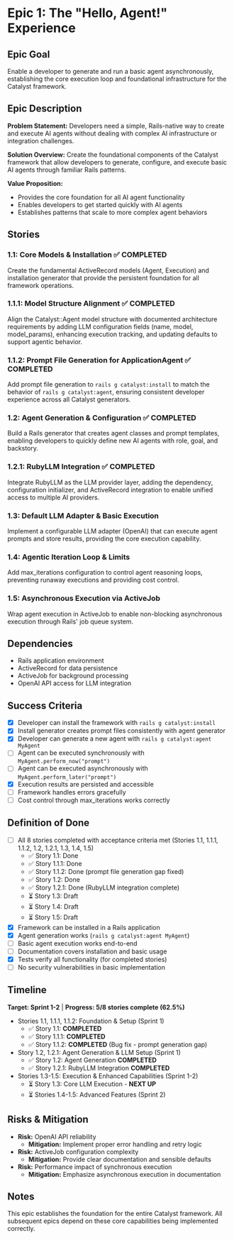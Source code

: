 # Epic 1: The "Hello, Agent!" Experience

## Epic Goal
Enable a developer to generate and run a basic agent asynchronously, establishing the core execution loop and foundational infrastructure for the Catalyst framework.

## Epic Description

**Problem Statement:**
Developers need a simple, Rails-native way to create and execute AI agents without dealing with complex AI infrastructure or integration challenges.

**Solution Overview:**
Create the foundational components of the Catalyst framework that allow developers to generate, configure, and execute basic AI agents through familiar Rails patterns.

**Value Proposition:**
- Provides the core foundation for all AI agent functionality
- Enables developers to get started quickly with AI agents
- Establishes patterns that scale to more complex agent behaviors

## Stories

### 1.1: Core Models & Installation ✅ **COMPLETED**
Create the fundamental ActiveRecord models (Agent, Execution) and installation generator that provide the persistent foundation for all framework operations.

### 1.1.1: Model Structure Alignment ✅ **COMPLETED**
Align the Catalyst::Agent model structure with documented architecture requirements by adding LLM configuration fields (name, model, model_params), enhancing execution tracking, and updating defaults to support agentic behavior.

### 1.1.2: Prompt File Generation for ApplicationAgent ✅ **COMPLETED**
Add prompt file generation to `rails g catalyst:install` to match the behavior of `rails g catalyst:agent`, ensuring consistent developer experience across all Catalyst generators.

### 1.2: Agent Generation & Configuration ✅ **COMPLETED**
Build a Rails generator that creates agent classes and prompt templates, enabling developers to quickly define new AI agents with role, goal, and backstory.

### 1.2.1: RubyLLM Integration ✅ **COMPLETED**
Integrate RubyLLM as the LLM provider layer, adding the dependency, configuration initializer, and ActiveRecord integration to enable unified access to multiple AI providers.

### 1.3: Default LLM Adapter & Basic Execution
Implement a configurable LLM adapter (OpenAI) that can execute agent prompts and store results, providing the core execution capability.

### 1.4: Agentic Iteration Loop & Limits
Add max_iterations configuration to control agent reasoning loops, preventing runaway executions and providing cost control.

### 1.5: Asynchronous Execution via ActiveJob
Wrap agent execution in ActiveJob to enable non-blocking asynchronous execution through Rails' job queue system.

## Dependencies
- Rails application environment
- ActiveRecord for data persistence
- ActiveJob for background processing
- OpenAI API access for LLM integration

## Success Criteria
- [x] Developer can install the framework with `rails g catalyst:install`
- [x] Install generator creates prompt files consistently with agent generator
- [x] Developer can generate a new agent with `rails g catalyst:agent MyAgent`
- [ ] Agent can be executed synchronously with `MyAgent.perform_now("prompt")`
- [ ] Agent can be executed asynchronously with `MyAgent.perform_later("prompt")`
- [x] Execution results are persisted and accessible
- [ ] Framework handles errors gracefully
- [ ] Cost control through max_iterations works correctly

## Definition of Done
- [ ] All 8 stories completed with acceptance criteria met (Stories 1.1, 1.1.1, 1.1.2, 1.2, 1.2.1, 1.3, 1.4, 1.5)
  - ✅ Story 1.1: Done
  - ✅ Story 1.1.1: Done
  - ✅ Story 1.1.2: Done (prompt file generation gap fixed)
  - ✅ Story 1.2: Done
  - ✅ Story 1.2.1: Done (RubyLLM integration complete)
  - ⏳ Story 1.3: Draft
  - ⏳ Story 1.4: Draft
  - ⏳ Story 1.5: Draft
- [x] Framework can be installed in a Rails application
- [x] Agent generation works (`rails g catalyst:agent MyAgent`)
- [ ] Basic agent execution works end-to-end
- [ ] Documentation covers installation and basic usage
- [x] Tests verify all functionality (for completed stories)
- [ ] No security vulnerabilities in basic implementation

## Timeline
**Target: Sprint 1-2** | **Progress: 5/8 stories complete (62.5%)**

- Stories 1.1, 1.1.1, 1.1.2: Foundation & Setup (Sprint 1) 
  - ✅ Story 1.1: **COMPLETED**
  - ✅ Story 1.1.1: **COMPLETED**
  - ✅ Story 1.1.2: **COMPLETED** (Bug fix - prompt generation gap)
- Story 1.2, 1.2.1: Agent Generation & LLM Setup (Sprint 1)
  - ✅ Story 1.2: Agent Generation **COMPLETED**
  - ✅ Story 1.2.1: RubyLLM Integration **COMPLETED**
- Stories 1.3-1.5: Execution & Enhanced Capabilities (Sprint 1-2)
  - ⏳ Story 1.3: Core LLM Execution - **NEXT UP**
  - ⏳ Stories 1.4-1.5: Advanced Features (Sprint 2)

## Risks & Mitigation
- **Risk:** OpenAI API reliability
  - **Mitigation:** Implement proper error handling and retry logic
- **Risk:** ActiveJob configuration complexity
  - **Mitigation:** Provide clear documentation and sensible defaults
- **Risk:** Performance impact of synchronous execution
  - **Mitigation:** Emphasize asynchronous execution in documentation

## Notes
This epic establishes the foundation for the entire Catalyst framework. All subsequent epics depend on these core capabilities being implemented correctly.